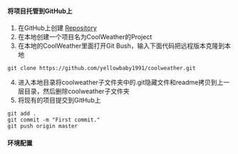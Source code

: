 #### 将项目托管到GitHub上

 1. 在GitHub上创建 [Repository][1]
 2. 在本地创建一个项目名为CoolWeather的Project
 3. 在本地的CoolWeather里面打开Git Bush，输入下面代码把远程版本克隆到本地

``` git
git clone https://github.com/yellowbaby1991/coolweather.git
```

 4. 进入本地目录将coolweather子文件夹中的.git隐藏文件和readme拷贝到上一层目录，然后删除coolweather子文件夹
 5. 将现有的项目提交到GitHub上

``` git
git add .
git commit -m "First commit."
git push origin master
```

#### 环境配置

































  [1]: https://github.com/yellowbaby1991/coolweather